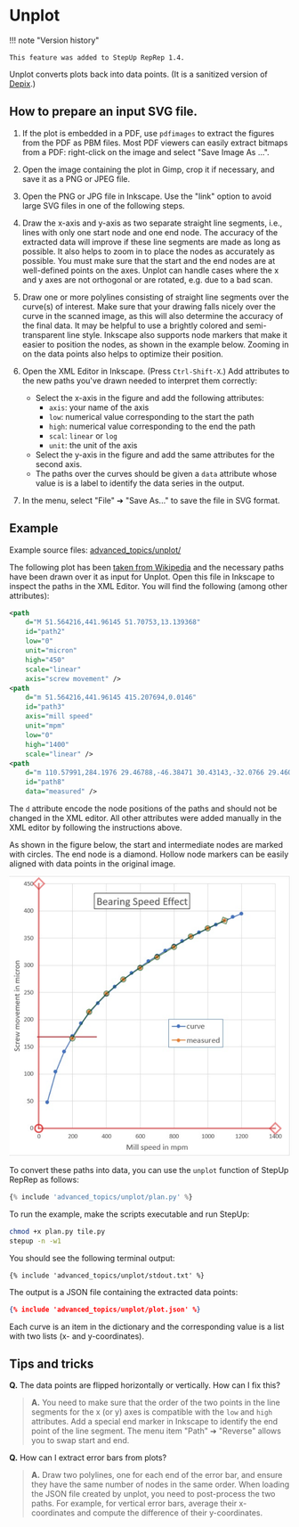 # Unplot

!!! note "Version history"

    This feature was added to StepUp RepRep 1.4.

Unplot converts plots back into data points.
(It is a sanitized version of [Depix](https://github.com/tovrstra/depix).)


## How to prepare an input SVG file.

1. If the plot is embedded in a PDF, use `pdfimages`
   to extract the figures from the PDF as PBM files.
   Most PDF viewers can easily extract bitmaps from a PDF:
   right-click on the image and select "Save Image As ...".

2. Open the image containing the plot in Gimp,
   crop it if necessary, and save it as a PNG or JPEG file.

3. Open the PNG or JPG file in Inkscape.
   Use the "link" option to avoid large SVG files in one of the following steps.

4. Draw the x-axis and y-axis as two separate straight line segments,
   i.e., lines with only one start node and one end node.
   The accuracy of the extracted data will improve
   if these line segments are made as long as possible.
   It also helps to zoom in to place the nodes as accurately as possible.
   You must make sure that the start and the end nodes are at well-defined points on the axes.
   Unplot can handle cases where the x and y axes are not orthogonal or are rotated,
   e.g. due to a bad scan.

5. Draw one or more polylines consisting of straight line segments
   over the curve(s) of interest.
   Make sure that your drawing falls nicely over the curve in the scanned image,
   as this will also determine the accuracy of the final data.
   It may be helpful to use a brightly colored and semi-transparent line style.
   Inkscape also supports node markers that make it easier to position the nodes,
   as shown in the example below.
   Zooming in on the data points also helps to optimize their position.

6. Open the XML Editor in Inkscape. (Press `Ctrl-Shift-X`.)
   Add attributes to the new paths you've drawn needed to interpret them correctly:

    - Select the x-axis in the figure and add the following attributes:
        - `axis`: your name of the axis
        - `low`: numerical value corresponding to the start the path
        - `high`: numerical value corresponding to the end the path
        - `scal`: `linear` or `log`
        - `unit`: the unit of the axis
    - Select the y-axis in the figure and add the same attributes for the second axis.
    - The paths over the curves should be given a `data` attribute whose value is
      is a label to identify the data series in the output.

7. In the menu, select "File" ➔ "Save As..." to save the file in SVG format.


## Example

Example source files: [advanced_topics/unplot/](https://github.com/reproducible-reporting/stepup-reprep/tree/main/docs/advanced_topics/unplot)

The following plot has been [taken from Wikipedia](https://en.m.wikipedia.org/wiki/File:Measured_Bearing_Speed_Effect_data_and_curve.jpg)
and the necessary paths have been drawn over it as input for Unplot.
Open this file in Inkscape to inspect the paths in the XML Editor.
You will find the following (among other attributes):

```xml
<path
    d="M 51.564216,441.96145 51.70753,13.139368"
    id="path2"
    low="0"
    unit="micron"
    high="450"
    scale="linear"
    axis="screw movement" />
<path
    d="m 51.564216,441.96145 415.207694,0.0146"
    id="path3"
    axis="mill speed"
    unit="mpm"
    low="0"
    high="1400"
    scale="linear" />
<path
    d="m 110.57991,284.1976 29.46788,-46.38471 30.43143,-32.0766 29.46052,-24.88177 29.73658,-20.27491 29.64224,-18.83789 29.69832,-17.71775 29.42497,-18.3225 29.57262,-14.312601 29.64572,-13.618158"
    id="path8"
    data="measured" />
```

The `d` attribute encode the node positions of the paths and should not be changed in the XML editor.
All other attributes were added manually in the XML editor by following the instructions above.

As shown in the figure below,
the start and intermediate nodes are marked with circles.
The end node is a diamond.
Hollow node markers can be easily aligned with data points in the original image.

![plot](unplot/plot.svg)

To convert these paths into data, you can use the `unplot` function of StepUp RepRep as follows:

```python
{% include 'advanced_topics/unplot/plan.py' %}
```
To run the example, make the scripts executable and run StepUp:

```bash
chmod +x plan.py tile.py
stepup -n -w1
```

You should see the following terminal output:

```
{% include 'advanced_topics/unplot/stdout.txt' %}
```

The output is a JSON file containing the extracted data points:

```json
{% include 'advanced_topics/unplot/plot.json' %}
```

Each curve is an item in the dictionary
and the corresponding value is a list with two lists (x- and y-coordinates).

## Tips and tricks

**Q.**
The data points are flipped horizontally or vertically. How can I fix this?

> **A.**
> You need to make sure that the order of the two points in the line segments for the x
> (or y) axes is compatible with the `low` and `high` attributes.
> Add a special end marker in Inkscape to identify the end point of the line segment.
> The menu item "Path" ➔ "Reverse" allows you to swap start and end.

**Q.**
How can I extract error bars from plots?

> **A.**
> Draw two polylines, one for each end of the error bar,
> and ensure they have the same number of nodes in the same order.
> When loading the JSON file created by unplot,
> you need to post-process the two paths.
> For example, for vertical error bars,
> average their x-coordinates and compute the difference of their y-coordinates.

